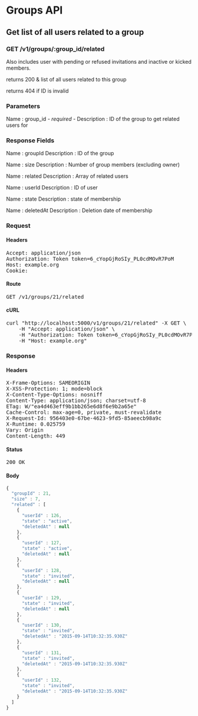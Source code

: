 # Groups API

## Get list of all users related to a group

### GET /v1/groups/:group_id/related

Also includes user with pending or refused invitations and inactive or kicked members.

returns 200 &amp; list of all users related to this group

returns 404 if ID is invalid

### Parameters

Name : group_id *- required -*
Description : ID of the group to get related users for


### Response Fields

Name : groupId
Description : ID of the group

Name : size
Description : Number of group members (excluding owner)

Name : related
Description : Array of related users

Name : userId
Description : ID of user

Name : state
Description : state of membership

Name : deletedAt
Description : Deletion date of membership

### Request

#### Headers

<pre>Accept: application/json
Authorization: Token token=6_cYopGjRoSIy_PL0cdMOvR7PoM
Host: example.org
Cookie: </pre>

#### Route

<pre>GET /v1/groups/21/related</pre>

#### cURL

<pre class="request">curl &quot;http://localhost:5000/v1/groups/21/related&quot; -X GET \
	-H &quot;Accept: application/json&quot; \
	-H &quot;Authorization: Token token=6_cYopGjRoSIy_PL0cdMOvR7PoM&quot; \
	-H &quot;Host: example.org&quot;</pre>

### Response

#### Headers

<pre>X-Frame-Options: SAMEORIGIN
X-XSS-Protection: 1; mode=block
X-Content-Type-Options: nosniff
Content-Type: application/json; charset=utf-8
ETag: W/&quot;ea4d463eff9b1bb265e6d8f6e9b2a65e&quot;
Cache-Control: max-age=0, private, must-revalidate
X-Request-Id: 956403e0-67be-4623-9fd5-85aeecb98a9c
X-Runtime: 0.025759
Vary: Origin
Content-Length: 449</pre>

#### Status

<pre>200 OK</pre>

#### Body

```javascript
{
  "groupId" : 21,
  "size" : 7,
  "related" : [
    {
      "userId" : 126,
      "state" : "active",
      "deletedAt" : null
    },
    {
      "userId" : 127,
      "state" : "active",
      "deletedAt" : null
    },
    {
      "userId" : 128,
      "state" : "invited",
      "deletedAt" : null
    },
    {
      "userId" : 129,
      "state" : "invited",
      "deletedAt" : null
    },
    {
      "userId" : 130,
      "state" : "invited",
      "deletedAt" : "2015-09-14T10:32:35.930Z"
    },
    {
      "userId" : 131,
      "state" : "invited",
      "deletedAt" : "2015-09-14T10:32:35.930Z"
    },
    {
      "userId" : 132,
      "state" : "invited",
      "deletedAt" : "2015-09-14T10:32:35.930Z"
    }
  ]
}
```
